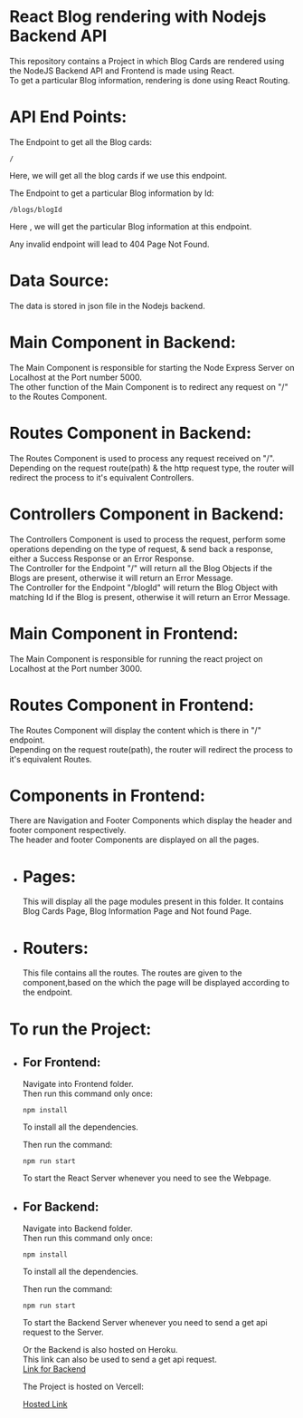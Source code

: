 # React Blog rendering with Nodejs Backend API

This repository contains a Project in which Blog Cards are rendered using the NodeJS Backend API and Frontend is made using React.\
To get a particular Blog information, rendering is done using React Routing.

# API End Points:

The Endpoint to get all the Blog cards:

    /

Here, we will get all the blog cards if we use this endpoint.

The Endpoint to get a particular Blog information by Id:

    /blogs/blogId

Here , we will get the particular Blog information at this endpoint.

Any invalid endpoint will lead to 404 Page Not Found.

# Data Source:

The data is stored in json file in the Nodejs backend.

# Main Component in Backend:

The Main Component is responsible for starting the Node Express Server on Localhost at the Port number 5000.\
The other function of the Main Component is to redirect any request on "/" to the Routes Component.

# Routes Component in Backend:

The Routes Component is used to process any request received on "/".\
Depending on the request route(path) & the http request type, the router will redirect the process to it's equivalent Controllers.

# Controllers Component in Backend:

The Controllers Component is used to process the request, perform some operations depending on the type of request, & send back a response, either a Success Response or an Error Response.\
The Controller for the Endpoint "/" will return all the Blog Objects if the Blogs are present, otherwise it will return an Error Message.\
The Controller for the Endpoint "/blogId" will return the Blog Object with matching Id if the Blog is present, otherwise it will return an Error Message.

# Main Component in Frontend:

The Main Component is responsible for running the react project on Localhost at the Port number 3000.

# Routes Component in Frontend:

The Routes Component will display the content which is there in "/" endpoint.\
Depending on the request route(path), the router will redirect the process to it's equivalent Routes.

# Components in Frontend:

There are Navigation and Footer Components which display the header and footer component respectively.\
The header and footer Components are displayed on all the pages.

- # Pages:

  This will display all the page modules present in this folder.
  It contains Blog Cards Page, Blog Information Page and Not found Page.

- # Routers:
  This file contains all the routes. The routes are given to the component,based on the which the page will be displayed according to the endpoint.

# To run the Project:

- ## For Frontend:

  Navigate into Frontend folder.\
  Then run this command only once:

      npm install

  To install all the dependencies.

  Then run the command:

      npm run start

  To start the React Server whenever you need to see the Webpage.

- ## For Backend:

  Navigate into Backend folder.\
  Then run this command only once:

      npm install

  To install all the dependencies.

  Then run the command:

      npm run start

  To start the Backend Server whenever you need to send a get api request to the Server.

  Or the Backend is also hosted on Heroku.\
  This link can also be used to send a get api request.\
  [Link for Backend](https://blog-backend-nodejs.herokuapp.com/blogs)

  The Project is hosted on Vercell:

  [Hosted Link](https://blog-rendering-react-jet.vercel.app/)
